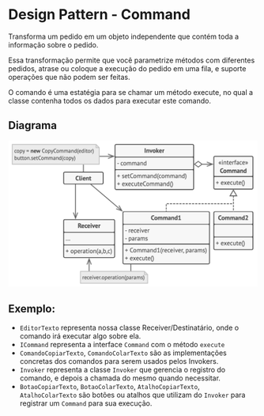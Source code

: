﻿# Design Pattern - Command

Transforma um pedido em um objeto independente que contém toda a informação sobre o pedido. 

Essa transformação permite que você parametrize métodos com diferentes pedidos, atrase ou coloque a execução do pedido em uma fila, e suporte operações que não podem ser feitas.

O comando é uma estatégia para se chamar um método execute, no qual a classe contenha todos os dados para executar este comando.

## Diagrama
![](../../Image/CommandDiagrama.png)

## Exemplo:

- `EditorTexto` representa nossa classe Receiver/Destinatário, onde o comando irá executar algo sobre ela.
- `ICommand` representa a interface `Command` com o método `execute`
- `ComandoCopiarTexto`, `ComandoColarTexto` são as implementações concretas dos comandos para serem usados pelos Invokers.
- `Invoker` representa a classe `Invoker` que gerencia o registro do comando, e depois a chamada do mesmo quando necessitar.
- `BotaoCopiarTexto`, `BotaoColarTexto`, `AtalhoCopiarTexto`, `AtalhoColarTexto` são botões ou atalhos que utilizam do `Invoker` para registrar um `Command` para sua execução.


